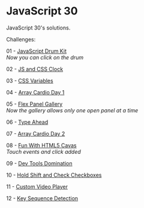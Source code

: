 # JavaScript 30
JavaScript 30's solutions.

Challenges:

01 - [JavaScript Drum Kit](https://mutheusalmeida.github.io/js30/javascript-drum-kit/)  
*Now you can click on the drum*  

02 - [JS and CSS Clock](https://mutheusalmeida.github.io/js30/js-and-css-clock/)  

03 - [CSS Variables](https://mutheusalmeida.github.io/js30/css-variables/)  

04 - [Array Cardio Day 1](https://mutheusalmeida.github.io/js30/array-cardio-day-1/)

05 - [Flex Panel Gallery](https://mutheusalmeida.github.io/js30/flex-panel-gallery/)  
*Now the gallery allows only one open panel at a time*  

06 - [Type Ahead](https://mutheusalmeida.github.io/js30/type-ahead/)

07 - [Array Cardio Day 2](https://mutheusalmeida.github.io/js30/array-cardio-day-2/)  

08 - [Fun With HTML5 Cavas](https://mutheusalmeida.github.io/js30/fun-with-html5-canvas/)  
*Touch events and click added*  

09 - [Dev Tools Domination](https://mutheusalmeida.github.io/js30/dev-tools-domination/)

10 - [Hold Shift and Check Checkboxes](https://mutheusalmeida.github.io/js30/hold-shift-and-check-checkboxes/)  

11 - [Custom Video Player](https://mutheusalmeida.github.io/js30/custom-video-player/)  

12 - [Key Sequence Detection](https://mutheusalmeida.github.io/js30/key-sequence-detection/)  

